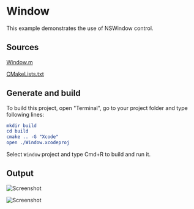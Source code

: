 # Window

This example demonstrates the use of NSWindow control.

## Sources

[Window.m](Window.m)

[CMakeLists.txt](CMakeLists.txt)

## Generate and build

To build this project, open "Terminal", go to your project folder and type following lines:

``` cmake
mkdir build
cd build
cmake .. -G "Xcode"
open ./Window.xcodeproj
```

Select `Window` project and type Cmd+R to build and run it.

## Output

![Screenshot](../../../docs/Pictures/Window.png)

![Screenshot](../../../docs/Pictures/WindowDark.png)
